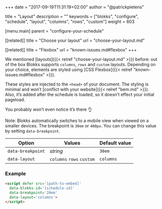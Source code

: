 +++
date            = "2017-09-19T11:31:19+02:00"
author          = "@patrickpietens"

title           = "Layout"
description     = ""
keywords        = ["blokks", "configure", "schedule", "layout", "columns", "rows", "custom"]
weight          = 603

[menu.main]
parent          = "configure-your-schedule"

[[related]]
title = "Choose your layout"
url = "choose-your-layout.md"

[[related]]
title = "Flexbox"
url = "known-issues.md#flexbox"
+++

We mentioned [layouts]({{< relref "choose-your-layout.md" >}}) before: out of the box Blokks supports `columns`, `rows` and `custom` layouts. Depending on your choice, elements are styled using [CSS Flexbox]({{< relref "known-issues.md#flexbox" >}}). 

These styles are injected to the `<head>` of your document. The styling is minimal and won’t [conflict with your website]({{< relref "bem.md" >}}). Also, it’s added after the schedule is loaded, so it doesn’t effect your initial pageload. 

You probably won’t even notice it’s there 👌

<span class='note'>Note: Blokks automatically switches to a mobile view when viewed on a smaller devices. The breakpoint is `30em` or `480px`. You can change this value by setting `data-breakpoint`.</span>

| Option | Values | Default value |
|--------|--------|---------------|
| `data-breakpoint` | *string* | `30em` |
| `data-layout` | `columns` `rows` `custom` | `columns` |

### Example

```html
<script	defer src='[path-to-embed]'
  data-blokks-id='[schedule-id]'
  data-breakpoint='20em'
  data-layout='columns'>
</script>
```
